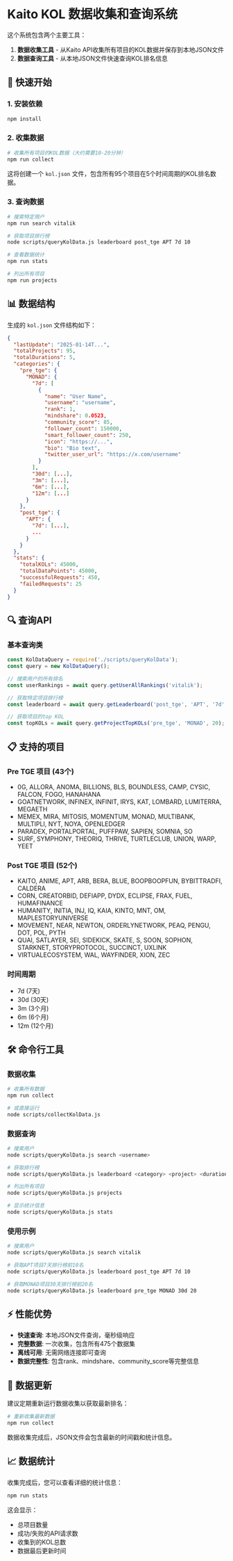 # Kaito KOL 数据收集和查询系统

这个系统包含两个主要工具：
1. **数据收集工具** - 从Kaito API收集所有项目的KOL数据并保存到本地JSON文件
2. **数据查询工具** - 从本地JSON文件快速查询KOL排名信息

## 🚀 快速开始

### 1. 安装依赖
```bash
npm install
```

### 2. 收集数据
```bash
# 收集所有项目的KOL数据（大约需要10-20分钟）
npm run collect
```

这将创建一个 `kol.json` 文件，包含所有95个项目在5个时间周期的KOL排名数据。

### 3. 查询数据
```bash
# 搜索特定用户
npm run search vitalik

# 获取项目排行榜
node scripts/queryKolData.js leaderboard post_tge APT 7d 10

# 查看数据统计
npm run stats

# 列出所有项目
npm run projects
```

## 📊 数据结构

生成的 `kol.json` 文件结构如下：

```json
{
  "lastUpdate": "2025-01-14T...",
  "totalProjects": 95,
  "totalDurations": 5,
  "categories": {
    "pre_tge": {
      "MONAD": {
        "7d": [
          {
            "name": "User Name",
            "username": "username",
            "rank": 1,
            "mindshare": 0.0523,
            "community_score": 85,
            "follower_count": 150000,
            "smart_follower_count": 250,
            "icon": "https://...",
            "bio": "Bio text",
            "twitter_user_url": "https://x.com/username"
          }
        ],
        "30d": [...],
        "3m": [...],
        "6m": [...],
        "12m": [...]
      }
    },
    "post_tge": {
      "APT": {
        "7d": [...],
        ...
      }
    }
  },
  "stats": {
    "totalKOLs": 45000,
    "totalDataPoints": 45000,
    "successfulRequests": 450,
    "failedRequests": 25
  }
}
```

## 🔍 查询API

### 基本查询类

```javascript
const KolDataQuery = require('./scripts/queryKolData');
const query = new KolDataQuery();

// 搜索用户的所有排名
const userRankings = await query.getUserAllRankings('vitalik');

// 获取特定项目排行榜
const leaderboard = await query.getLeaderboard('post_tge', 'APT', '7d', 10);

// 获取项目的top KOL
const topKOLs = await query.getProjectTopKOLs('pre_tge', 'MONAD', 20);
```

## 📋 支持的项目

### Pre TGE 项目 (43个)
- 0G, ALLORA, ANOMA, BILLIONS, BLS, BOUNDLESS, CAMP, CYSIC, FALCON, FOGO, HANAHANA
- GOATNETWORK, INFINEX, INFINIT, IRYS, KAT, LOMBARD, LUMITERRA, MEGAETH
- MEMEX, MIRA, MITOSIS, MOMENTUM, MONAD, MULTIBANK, MULTIPLI, NYT, NOYA, OPENLEDGER
- PARADEX, PORTALPORTAL, PUFFPAW, SAPIEN, SOMNIA, SO
- SURF, SYMPHONY, THEORIQ, THRIVE, TURTLECLUB, UNION, WARP, YEET

### Post TGE 项目 (52个)
- KAITO, ANIME, APT, ARB, BERA, BLUE, BOOPBOOPFUN, BYBITTRADFI, CALDERA
- CORN, CREATORBID, DEFIAPP, DYDX, ECLIPSE, FRAX, FUEL, HUMAFINANCE
- HUMANITY, INITIA, INJ, IQ, KAIA, KINTO, MNT, OM, MAPLESTORYUNIVERSE
- MOVEMENT, NEAR, NEWTON, ORDERLYNETWORK, PEAQ, PENGU, DOT, POL, PYTH
- QUAI, SATLAYER, SEI, SIDEKICK, SKATE, S, SOON, SOPHON, STARKNET, STORYPROTOCOL, SUCCINCT, UXLINK
- VIRTUALECOSYSTEM, WAL, WAYFINDER, XION, ZEC

### 时间周期
- 7d (7天)
- 30d (30天)
- 3m (3个月)
- 6m (6个月)
- 12m (12个月)

## 🛠️ 命令行工具

### 数据收集
```bash
# 收集所有数据
npm run collect

# 或直接运行
node scripts/collectKolData.js
```

### 数据查询
```bash
# 搜索用户
node scripts/queryKolData.js search <username>

# 获取排行榜
node scripts/queryKolData.js leaderboard <category> <project> <duration> [limit]

# 列出所有项目
node scripts/queryKolData.js projects

# 显示统计信息
node scripts/queryKolData.js stats
```

### 使用示例
```bash
# 搜索用户
node scripts/queryKolData.js search vitalik

# 获取APT项目7天排行榜前10名
node scripts/queryKolData.js leaderboard post_tge APT 7d 10

# 获取MONAD项目30天排行榜前20名
node scripts/queryKolData.js leaderboard pre_tge MONAD 30d 20
```

## ⚡ 性能优势

- **快速查询**: 本地JSON文件查询，毫秒级响应
- **完整数据**: 一次收集，包含所有475个数据集
- **离线可用**: 无需网络连接即可查询
- **数据完整性**: 包含rank、mindshare、community_score等完整信息

## 🔄 数据更新

建议定期重新运行数据收集以获取最新排名：

```bash
# 重新收集最新数据
npm run collect
```

数据收集完成后，JSON文件会包含最新的时间戳和统计信息。

## 📈 数据统计

收集完成后，您可以查看详细的统计信息：

```bash
npm run stats
```

这会显示：
- 总项目数量
- 成功/失败的API请求数
- 收集到的KOL总数
- 数据最后更新时间
